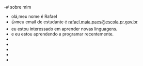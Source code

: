 -# sobre mim
- olá,meu nome é Rafael
- :+1:meu email de estudante é rafael.maia.paes@escola.pr.gov.br
-  eu estou interessado em aprender novas linguagens. 
-  e eu estou aprendendo a programar recentemente. 
-     
- 
- 
- 
- 

<!---
Rafael00732132/Rafael00732132 is a ✨ special ✨ repository because its `README.md` (this file) appears on your GitHub profile.
You can click the Preview link to take a look at your changes.
--->
